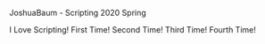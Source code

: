 JoshuaBaum - Scripting 2020 Spring

I Love Scripting!
First Time!
Second Time!
Third Time!
Fourth Time!